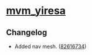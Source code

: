 # [mvm_yiresa](https://steamcommunity.com/sharedfiles/filedetails/?id=2092586511)

## Changelog

* Added nav mesh. ([82616734](https://github.com/WhyIsEvery4thYearAlwaysBad/SourceNavMeshOverhauls/commit/82616734))
